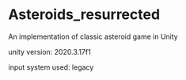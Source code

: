 # Asteroids_resurrected
An implementation of classic asteroid game in Unity 

unity version:
2020.3.17f1

input system used:
legacy

